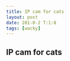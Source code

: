 ```yaml
---
title: IP cam for cats
layout: post
date: 201-0-2 T:1:8
tags: [wacky]
---
```

## IP cam for cats

